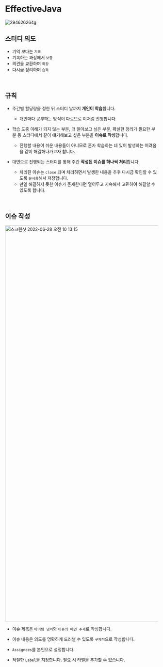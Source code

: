 # EffectiveJava

![294626264g](https://user-images.githubusercontent.com/78212016/176064068-4d2f1f1a-b014-4e98-abcd-0d14295acb6e.jpeg)

## 스터디 의도
- 기억 보다는 `기록`
- 기록하는 과정에서 `보충`
- 의견을 교환하며 `확장`
- 다시금 정리하며 `습득`

<br>

## 규칙
- 주간별 할당량을 정한 뒤 스터디 날까지 **개인이 학습**합니다.
  - 개인마다 공부하는 방식이 다르므로 이처럼 진행합니다.
  
- 학습 도중 이해가 되지 않는 부분, 더 알아보고 싶은 부분, 확실한 정리가 필요한 부분 등 스터디에서 같이 얘기해보고 싶은 부분을 **이슈로 작성**합니다.
  - 진행할 내용이 쉬운 내용들이 아니므로 혼자 학습하는 데 있어 발생하는 어려움을 같이 해결해나가고자 합니다.
  
- 대면으로 진행되는 스터디를 통해 주간 **작성된 이슈를 하나씩 처리**합니다.
  - 처리된 이슈는 `close` 되며 처리하면서 발생한 내용을 추후 다시금 확인할 수 있도록 `문서화`해서 저장합니다.
  - 만일 해결하지 못한 이슈가 존재한다면 열어두고 지속해서 고민하여 해결할 수 있도록 합니다.

<br>

## 이슈 작성

<img width="1307" alt="스크린샷 2022-06-28 오전 10 13 15" src="https://user-images.githubusercontent.com/78212016/176066055-170e0c33-c2e5-4aa9-9906-a2c35899ff93.png">

- 이슈 제목은 `아이템 넘버`와 `이슈의 메인 주제`로 작성합니다.

- 이슈 내용은 의도를 명확하게 드러낼 수 있도록 `구체적`으로 작성합니다.

- `Assignees`를 본인으로 설정합니다.

- 적절한 `Label`을 지정합니다. 필요 시 라벨을 추가할 수 있습니다.
